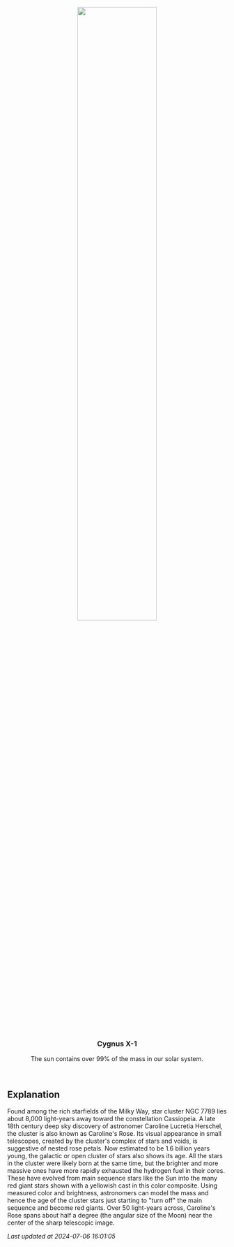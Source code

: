 <p align='center'>
    <img src='https://apod.nasa.gov/apod/image/2407/NGC7789_difusco1024c.jpg' width='60%' />
    <h3 align="center">Cygnus X-1</h3>
    <p align="center">The sun contains over 99% of the mass in our solar system.</p>
</p>
<br/>

Explanation
--
Found among the rich starfields of the Milky Way, star cluster NGC 7789 lies about 8,000 light-years away toward the constellation Cassiopeia. A late 18th century deep sky discovery of astronomer Caroline Lucretia Herschel, the cluster is also known as Caroline's Rose. Its visual appearance in small telescopes, created by the cluster's complex of stars and voids, is suggestive of nested rose petals. Now estimated to be 1.6 billion years young, the galactic or open cluster of stars also shows its age. All the stars in the cluster were likely born at the same time, but the brighter and more massive ones have more rapidly exhausted the hydrogen fuel in their cores. These have evolved from main sequence stars like the Sun into the many red giant stars shown with a yellowish cast in this color composite. Using measured color and brightness, astronomers can model the mass and hence the age of the cluster stars just starting to "turn off" the main sequence and become red giants. Over 50 light-years across, Caroline's Rose spans about half a degree (the angular size of the Moon) near the center of the sharp telescopic image.


*Last updated at 2024-07-06 16:01:05*

